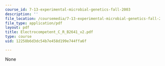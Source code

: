 ```yaml
---
course_id: 7-13-experimental-microbial-genetics-fall-2003
description: ''
file_location: /coursemedia/7-13-experimental-microbial-genetics-fall-2003/12258b6d3dc54b7e458d199e744ffa6f_Electrocompetent_C_R_B2641_v2.pdf
file_type: application/pdf
layout: pdf
title: Electrocompetent_C_R_B2641_v2.pdf
type: course
uid: 12258b6d3dc54b7e458d199e744ffa6f

---
```

None